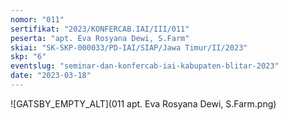```yaml
---
nomor: "011"
sertifikat: "2023/KONFERCAB.IAI/III/011"
peserta: "apt. Eva Rosyana Dewi, S.Farm"
skiai: "SK-SKP-000033/PD-IAI/SIAP/Jawa Timur/II/2023"
skp: "6"
eventslug: "seminar-dan-konfercab-iai-kabupaten-blitar-2023"
date: "2023-03-18"
---
```


![GATSBY_EMPTY_ALT](011 apt. Eva Rosyana Dewi, S.Farm.png)
